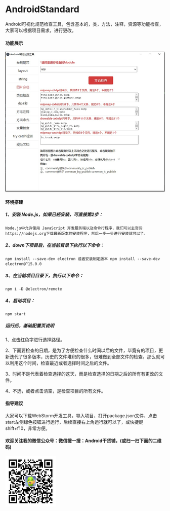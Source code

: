 # AndroidStandard

Android可视化规范检查工具，包含基本的，类，方法，注释，资源等功能检查，大家可以根据项目需求，进行更改。

#### 功能展示
<img src="image/image.jpg" width="600"  alt="功能展示"/>

#### 环境搭建

##### 1、安装 Node.js，如果已经安装，可直接第2步：

```
Node.js中允许使用 JavaScript 开发服务端以及命令行程序，我们可以去官网https://nodejs.org下载最新版本的安装程序，然后一步一步进行安装就可以了。

```

##### 2、down下项目后，在当前目录下执行以下命令：
```
npm install --save-dev electron 或者安装制定版本 npm install --save-dev electron@^15.0.0
```

##### 3、在当前项目目录下，执行以下命令：

```
npm i -D @electron/remote

```

##### 4、启动项目：

```
npm start

```

##### 运行后，基础配置页说明

1、点击红色字进行选择路径。

2、下面要检查的日期，是为了方便检查什么时间以后的文件，毕竟有的项目，更新迭代了很多版本，历史的文件堆积的很多，很难做到全部文件的检查。那么就可以利用这个时间，检查最近或者选择时间之后的文件。

3、时间不是代表着检查选择的这天，而是检查选择的日期之后的所有有更改的文件。

4、不选，或者点击清空，是检查项目的所有文件。

#### 指导建议

大家可以下载WebStorm开发工具，导入项目，打开package.json文件，点击start左侧绿色按钮进行运行，后续直接右上角运行就可以了，或快捷键shift+f10，非常方便。

#### 欢迎关注我的微信公众号：微信搜一搜：Android干货铺，(或扫一扫下面的二维码)<br/>
<img src="image/abner.jpg" width="160" height="160" alt="微信公众号"/><br/>





